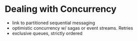 # Dealing with Concurrency

* link to partitioned sequential messaging
* optimistic concurrency w/ sagas or event streams. Retries
* exclusive queues, strictly ordered

